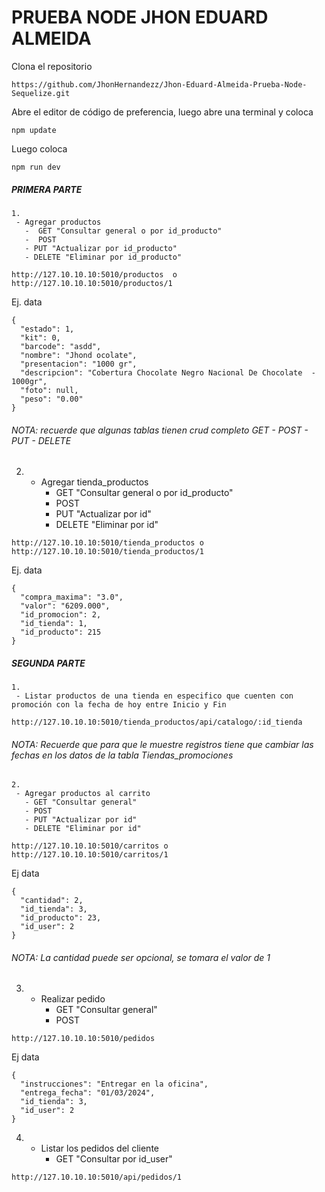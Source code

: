 # PRUEBA NODE JHON EDUARD ALMEIDA 



Clona el repositorio 

```
https://github.com/JhonHernandezz/Jhon-Eduard-Almeida-Prueba-Node-Sequelize.git
```



Abre el editor de código de preferencia, luego abre una terminal y coloca 

```
npm update
```



Luego coloca 

```
npm run dev
```



##### PRIMERA PARTE

 	1. 
     - Agregar productos 
       -  GET "Consultar general o por id_producto" 
       -  POST
       - PUT "Actualizar por id_producto" 
       - DELETE "Eliminar por id_producto"

```
http://127.10.10.10:5010/productos  o http://127.10.10.10:5010/productos/1
```

Ej. data

```
{
  "estado": 1,
  "kit": 0,
  "barcode": "asdd",
  "nombre": "Jhond ocolate",
  "presentacion": "1000 gr",
  "descripcion": "Cobertura Chocolate Negro Nacional De Chocolate  - 1000gr",
  "foto": null,
  "peso": "0.00"
}
```

###### NOTA: recuerde que algunas tablas tienen crud completo GET - POST - PUT - DELETE 



2. 
   - Agregar tienda_productos 
     - GET "Consultar general o por id_producto" 
     - POST 
     - PUT "Actualizar por id" 
     - DELETE "Eliminar por id"

```
http://127.10.10.10:5010/tienda_productos o http://127.10.10.10:5010/tienda_productos/1
```

Ej. data

```
{
  "compra_maxima": "3.0",
  "valor": "6209.000",
  "id_promocion": 2,
  "id_tienda": 1,
  "id_producto": 215
}
```



##### SEGUNDA PARTE

 	1. 
     - Listar productos de una tienda en especifico que cuenten con promoción con la fecha de hoy entre Inicio y Fin 

```
http://127.10.10.10:5010/tienda_productos/api/catalogo/:id_tienda
```

###### NOTA: Recuerde que para que le muestre registros tiene que cambiar las fechas en los datos de la tabla Tiendas_promociones



 	2. 
     - Agregar productos al carrito	
       - GET "Consultar general" 
       - POST 
       - PUT "Actualizar por id" 
       - DELETE "Eliminar por id"

```
http://127.10.10.10:5010/carritos o http://127.10.10.10:5010/carritos/1
```

Ej data

```
{
  "cantidad": 2,
  "id_tienda": 3,
  "id_producto": 23,
  "id_user": 2
}
```

###### NOTA: La cantidad puede ser opcional, se tomara el valor de 1



3. 
   - Realizar pedido
     - GET "Consultar general" 
     - POST 

```
http://127.10.10.10:5010/pedidos
```

Ej data

```
{
  "instrucciones": "Entregar en la oficina",
  "entrega_fecha": "01/03/2024",
  "id_tienda": 3,
  "id_user": 2
}
```



4. 
   - Listar los pedidos del cliente
     - GET "Consultar por id_user" 

```
http://127.10.10.10:5010/api/pedidos/1
```